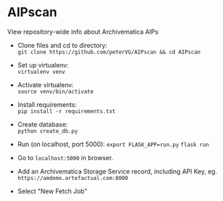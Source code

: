 # AIPscan
View repository-wide info about Archivematica AIPs

* Clone files and cd to directory:  
`git clone https://github.com/peterVG/AIPscan && cd AIPscan`  
* Set up virtualenv:  
`virtualenv venv`  
* Activate virtualenv:  
`source venv/bin/activate`  
* Install requirements:  
`pip install -r requirements.txt`   
* Create database:  
`python create_db.py`      
* Run (on localhost, port 5000):
`export FLASK_APP=run.py`
`flask run`  
* Go to `localhost:5000` in browser.

* Add an Archivematica Storage Service record, including API Key, eg.
`https://amdemo.artefactual.com:8000`
* Select "New Fetch Job"
